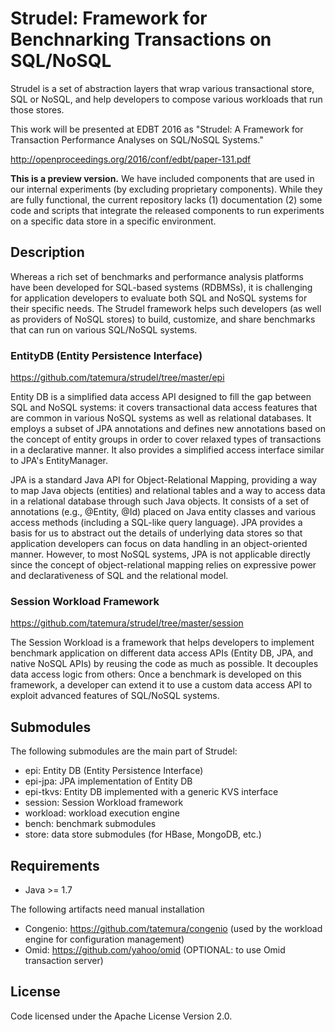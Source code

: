 Strudel: Framework for Benchnarking Transactions on SQL/NoSQL
================================
Strudel is a set of abstraction layers that wrap various
transactional store, SQL or NoSQL, and help developers
to compose various workloads that run those stores.

This work will be presented at EDBT 2016 as
"Strudel: A Framework for Transaction Performance Analyses on SQL/NoSQL Systems."

http://openproceedings.org/2016/conf/edbt/paper-131.pdf

**This is a preview version.**
We have included components that are
used in our internal experiments (by excluding proprietary components).
While they are fully functional, the current repository lacks (1) documentation
(2) some code and scripts that integrate the released components to
run experiments on a specific data store in a specific environment.

Description
-----------
Whereas a rich set of benchmarks and performance analysis platforms have
been developed for SQL-based systems (RDBMSs), it is challenging
for application developers to evaluate both SQL and NoSQL systems
for their specific needs. The Strudel framework helps such developers (as well as providers
of NoSQL stores) to build, customize, and share benchmarks that can
run on various SQL/NoSQL systems.


### EntityDB (Entity Persistence Interface)
https://github.com/tatemura/strudel/tree/master/epi

Entity DB is a simplified data access API designed to fill the gap between
SQL and NoSQL systems: it covers transactional
data access features that are common in various NoSQL systems as
well as relational databases.
It employs a subset of JPA annotations and defines new annotations
based on the concept of entity groups in order to cover  relaxed types of transactions
in a declarative manner.
It also provides a simplified access interface similar to JPA's EntityManager.

JPA is a standard Java API for Object-Relational Mapping, providing
a way to map Java objects (entities) and relational tables and a way
to access data in a relational database through such Java objects.
It consists of a set of annotations (e.g., @Entity, @Id) placed on Java entity
classes and various access methods (including a SQL-like query language).
JPA provides a basis for us to abstract out the details of underlying
data stores so that application developers can focus
on data handling in an object-oriented manner. However,
to most NoSQL systems, JPA is not applicable directly since the
concept of object-relational mapping relies on
expressive power and declarativeness of SQL and the relational model.

### Session Workload Framework
https://github.com/tatemura/strudel/tree/master/session

The Session Workload is a framework that helps developers to
implement benchmark application on different data access APIs (Entity DB, JPA, and
native NoSQL APIs) by reusing the code as much as possible.
It decouples data access logic from others:
Once a benchmark is developed on this framework, a developer can extend it
to use a custom data access API to exploit advanced features of SQL/NoSQL systems.

Submodules
----------
The following submodules are the main part of Strudel:
- epi: Entity DB (Entity Persistence Interface)
- epi-jpa: JPA implementation of Entity DB
- epi-tkvs: Entity DB implemented with a generic KVS interface
- session: Session Workload framework
- workload: workload execution engine
- bench: benchmark submodules
- store: data store submodules (for HBase, MongoDB, etc.)

Requirements
------------
- Java >= 1.7

The following artifacts need manual installation
- Congenio: https://github.com/tatemura/congenio (used by the workload engine
for configuration management)
- Omid: https://github.com/yahoo/omid (OPTIONAL: to use Omid transaction server)

License
-------
Code licensed under the Apache License Version 2.0.
